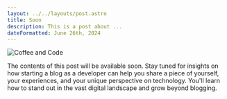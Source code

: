 ```yaml
---
layout: ../../layouts/post.astro
title: Soon
description: This is a post about ...
dateFormatted: June 26th, 2024
---
```



![Coffee and Code](/assets/images/posts/code-canvas.jpg)

The contents of this post will be available soon. Stay tuned for insights on how starting a blog as a developer can help you share a piece of yourself, your experiences, and your unique perspective on technology. You'll learn how to stand out in the vast digital landscape and grow beyond blogging.